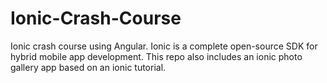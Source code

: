 # Ionic-Crash-Course

Ionic crash course using Angular. Ionic is a complete open-source SDK for hybrid mobile app development. This repo also includes an ionic photo gallery app based on an ionic tutorial.
